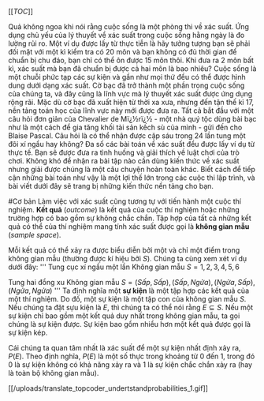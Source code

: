  [[_TOC_]]
 
Quả không ngoa khi nói rằng cuộc sống là một phòng thi về xác suất. Ứng dụng chủ yếu của lý thuyết về xác suất trong cuộc sống hằng ngày là đo lường rủi ro. Một ví dụ được lấy từ thực tiễn là hãy tưởng tượng bạn sẽ phải đối mặt với một kì kiểm tra có 20 môn và bạn không có đủ thời gian để chuẩn bị chu đáo, bạn chỉ có thể ôn được 15 môn thôi. Khi đưa ra 2 môn bất kì, xác suất mà bạn đã chuẩn bị được cả hai môn là bao nhiêu?  Cuộc sống là một chuỗi phức tạp các sự kiện và gần như mọi thứ đều có thể được hình dung dưới dạng xác suất. 
Cờ bạc đã trở thành một phần trong cuộc sống của chúng ta, và đây cũng là lĩnh vực mà lý thuyết xác suất được ứng dụng rộng rãi. Mặc dù cờ bạc đã xuất hiện từ thời xa xưa, nhưng đến tận thế kỉ 17, nền tảng toán học của lĩnh vực này mới được đưa ra. Tất cả bắt đầu với một câu hỏi đơn giản của Chevalier de Mï¿½rï¿½ - một nhà quý tộc dùng bài bạc như là một cách để gia tăng khối tài sản kếch sù của mình - gửi đến cho Blaise Pascal. Câu hỏi là có thể nhận được cặp sáu trong 24 lần tung một đôi xí ngầu hay không? 
Đa số các bài toán về xác suất đều được lấy ví dụ từ thực tế. Bạn sẽ được đưa ra tình huống và giải thích về luật chơi của trò chơi. Không khó để nhận ra bài tập nào cần dùng kiến thức về xác suất nhưng giải được chúng là một câu chuyện hoàn toàn khác. Biết cách để tiếp cận những bài toán như vậy là một lợi thế lớn trong các cuộc thi lập trình, và bài viết dưới đây sẽ trang bị những kiến thức nền tảng cho bạn.

#Cơ bản
Làm việc với xác suất cũng tương tự với tiến hành một cuộc thí nghiệm. **Kết quả** (*outcome*)  là kết quả của cuộc thí nghiệm hoặc những trường hợp có bao gồm sự không chắc chắn. Tập hợp của tất cả những kết quả có thể của thí nghiệm mang tính xác suất được gọi là **không gian mẫu** (*sample space*). 

Mỗi kết quả có thể xảy ra được biểu diễn bởi một và chỉ một điểm trong không gian mẫu (thường được kí hiệu bởi $S$). Chúng ta cùng xem xét ví dụ dưới đây:
'''
Tung cục xí ngầu một lần
Không gian mẫu $S = {1,2,3,4,5,6}$ 

Tung hai đồng xu 
Không gian mẫu $S = { (Sấp, Sấp), (Sấp, Ngửa), (Ngửa, Sấp), (Ngửa, Ngửa) }$
'''
Ta định nghĩa một **sự kiện** là một tập hợp các kết quả của một thí nghiệm. Do đố, một sự kiện là một tập con của không gian mẫu $S$. Nếu chúng ta đặt sựu kiện là $E$, thì chúng ta có thể nói rằng $E ⊆ S$. Nếu một sự kiện chỉ bao gồm một kết quả duy nhất trong không gian  mẫu, ta gọi chúng là sự kiện được. Sự kiện bao gồm nhiều hơn một kết quả được gọi là sự kiện kép.

Cái chúng ta quan tâm nhất là xác suất để một sự kiện nhất định xảy ra, $P(E)$. Theo định nghĩa, $P(E)$ là một số thực trong khoảng từ $0$ đến $1$, trong đó $0$ là sự kiện không có khả năng xảy ra và $1$ là sự kiện chắc chắn xảy ra (hay là toàn bộ không gian mẫu). 

[[/uploads/translate_topcoder_undertstandprobabilities_1.gif]]
 


